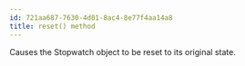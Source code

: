 ```yaml
---
id: 721aa687-7630-4d01-8ac4-8e77f4aa14a8
title: reset() method
---
```


Causes the Stopwatch object to be reset to its original state.
